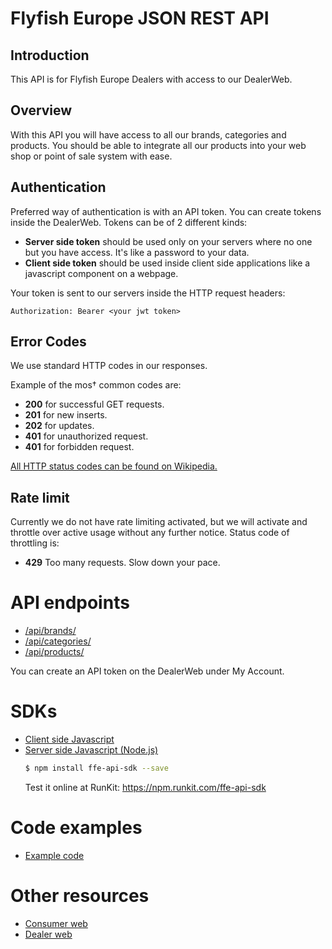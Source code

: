 # Flyfish Europe JSON REST API

## Introduction

This API is for Flyfish Europe Dealers with access to our DealerWeb.


## Overview

With this API you will have access to all our brands, categories and products. You should be able to integrate all our
products into your web shop or point of sale system with ease.


## Authentication

Preferred way of authentication is with an API token. You can create tokens inside the DealerWeb. Tokens can be of 2
different kinds:

- __Server side token__ should be used only on your servers where no one but you have access. It's like a password to
your data.
- __Client side token__ should be used inside client side applications like a javascript component on a webpage.

Your token is sent to our servers inside the HTTP request headers:
```
Authorization: Bearer <your jwt token>
```


## Error Codes

We use standard HTTP codes in our responses.

Example of the mos† common codes are:
- __200__ for successful GET requests.
- __201__ for new inserts.
- __202__ for updates.
- __401__ for unauthorized request.
- __401__ for forbidden request.

[All HTTP status codes can be found on Wikipedia.](https://en.wikipedia.org/wiki/List_of_HTTP_status_codes)


## Rate limit

Currently we do not have rate limiting activated, but we will activate and throttle over active usage without any
further notice. Status code of throttling is:
- __429__ Too many requests. Slow down your pace.


# API endpoints

- [/api/brands/](brands.md)
- [/api/categories/](categories.md)
- [/api/products/](products.md)

You can create an API token on the DealerWeb under My Account.


# SDKs

- [Client side Javascript](./sdk/javascript/)
- [Server side Javascript (Node.js)](./sdk/node.js/)
    ```bash
    $ npm install ffe-api-sdk --save
    ```   
    Test it online at RunKit: https://npm.runkit.com/ffe-api-sdk   


# Code examples

- [Example code](./example/)


# Other resources

- [Consumer web](https://flyfisheurope.com/)
- [Dealer web](https://dealer.flyfisheurope.com/)
